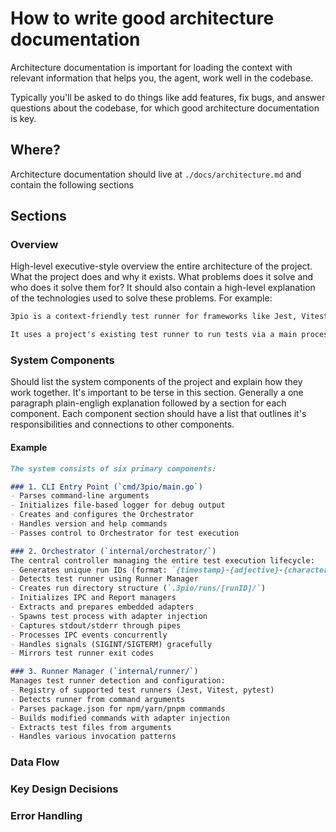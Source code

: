 # How to write good architecture documentation

Architecture documentation is important for loading the context with relevant information that helps you, the agent, work well in the codebase.

Typically you'll be asked to do things like add features, fix bugs, and answer questions about the codebase, for which good architecture documentation is key.


## Where?

Architecture documentation should live at `./docs/architecture.md` and contain the following sections


## Sections

### Overview

High-level executive-style overview the entire architecture of the project. What the project does and why it exists. What problems does it solve and who does it solve them for? It should also contain a high-level explanation of the technologies used to solve these problems. For example:

```markdown
3pio is a context-friendly test runner for frameworks like Jest, Vitest, and pytest. It translates traditional test runner output into structured, persistent, file-based records optimized for AI agents.

It uses a project's existing test runner to run tests via a main process, and depending on the specific test runner it inject adapters or capture output from the test process to write a heirarchy of test results on the filesystem in a way that is easy for coding agents to understand and work with.
```

### System Components

Should list the system components of the project and explain how they work together. It's important to be terse in this section. Generally a one paragraph plain-engligh explanation followed by a section for each component. Each component section should have a list that outlines it's responsibilities and connections to other components.

#### Example

```markdown
The system consists of six primary components:

### 1. CLI Entry Point (`cmd/3pio/main.go`)
- Parses command-line arguments
- Initializes file-based logger for debug output
- Creates and configures the Orchestrator
- Handles version and help commands
- Passes control to Orchestrator for test execution

### 2. Orchestrator (`internal/orchestrator/`)
The central controller managing the entire test execution lifecycle:
- Generates unique run IDs (format: `{timestamp}-{adjective}-{character}`, e.g., `20250911T194308-sneaky-yoda`)
- Detects test runner using Runner Manager
- Creates run directory structure (`.3pio/runs/[runID]/`)
- Initializes IPC and Report managers
- Extracts and prepares embedded adapters
- Spawns test process with adapter injection
- Captures stdout/stderr through pipes
- Processes IPC events concurrently
- Handles signals (SIGINT/SIGTERM) gracefully
- Mirrors test runner exit codes

### 3. Runner Manager (`internal/runner/`)
Manages test runner detection and configuration:
- Registry of supported test runners (Jest, Vitest, pytest)
- Detects runner from command arguments
- Parses package.json for npm/yarn/pnpm commands
- Builds modified commands with adapter injection
- Extracts test files from arguments
- Handles various invocation patterns
```

### Data Flow

### Key Design Decisions

### Error Handling
